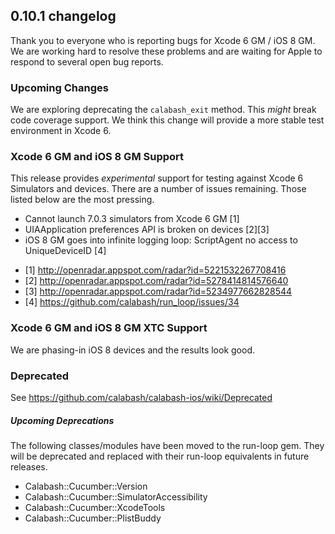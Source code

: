 ## 0.10.1 changelog

Thank you to everyone who is reporting bugs for Xcode 6 GM / iOS 8 GM.  We are working hard to resolve these problems and are waiting for Apple to respond to several open bug reports.

### Upcoming Changes

We are exploring deprecating the `calabash_exit` method.  This _might_ break code coverage support.  We think this change will provide a more stable test environment in Xcode 6.

### Xcode 6 GM and iOS 8 GM Support

This release provides _experimental_ support for testing against Xcode 6 Simulators and devices.  There are a number of issues remaining.  Those listed below are the most pressing.

* Cannot launch 7.0.3 simulators from Xcode 6 GM [1]
* UIAApplication preferences API is broken on devices [2][3]
* iOS 8 GM goes into infinite logging loop: ScriptAgent no access to UniqueDeviceID  [4]

- [1] http://openradar.appspot.com/radar?id=5221532267708416
- [2] http://openradar.appspot.com/radar?id=5278414814576640
- [3] http://openradar.appspot.com/radar?id=5234977662828544
- [4] https://github.com/calabash/run_loop/issues/34

### Xcode 6 GM and iOS 8 GM XTC Support

We are phasing-in iOS 8 devices and the results look good.

### Deprecated

See https://github.com/calabash/calabash-ios/wiki/Deprecated

##### Upcoming Deprecations

The following classes/modules have been moved to the run-loop gem.  They will be deprecated and replaced with their run-loop equivalents in future releases.

* Calabash::Cucumber::Version
* Calabash::Cucumber::SimulatorAccessibility
* Calabash::Cucumber::XcodeTools
* Calabash::Cucumber::PlistBuddy